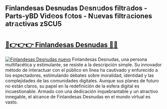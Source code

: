 ## Finlandesas Desnudas D𝚎sn𝚞dos filtr𝚊dos - Parts-yBD Vid𝚎os f𝚘tos - N𝚞evas filtr𝚊ciones atr𝚊ctivas zSCU5

# <h2><a href="http://mb6cnou.tromn.icu/?c=Finlandesas+Desnudas">🔗👉👉👉 Finlandesas Desnudas 🔗🔗</a></h2>

[![Finlandesas Desnudas nuevo](https://i.imgur.com/pEAQMta.gif)](http://mb6cnou.tromn.icu/?c=Finlandesas+Desnudas)
Finlandesas Desnudas, una persona multifacética y estimulante, se resiste a la descripción simple. Su innovador método de interactuar con el público en línea ha cautivado y enfurecido a los espectadores, estimulando debates sobre moralidad, identidad y las complejidades de las comunidades digitales. Aunque sus planes de futuro no están claros, su papel en la redefinición de la esfera digital es incuestionable. Armado con una dedicación inquebrantable y un atractivo innegable, el alcance de Finlandesas Desnudas en el mundo virtual es vasto.
